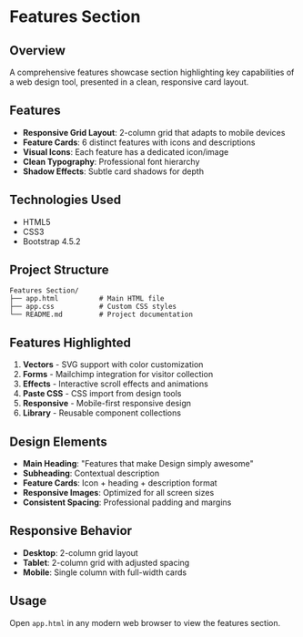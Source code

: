 # Features Section

## Overview
A comprehensive features showcase section highlighting key capabilities of a web design tool, presented in a clean, responsive card layout.

## Features
- **Responsive Grid Layout**: 2-column grid that adapts to mobile devices
- **Feature Cards**: 6 distinct features with icons and descriptions
- **Visual Icons**: Each feature has a dedicated icon/image
- **Clean Typography**: Professional font hierarchy
- **Shadow Effects**: Subtle card shadows for depth

## Technologies Used
- HTML5
- CSS3
- Bootstrap 4.5.2

## Project Structure
```
Features Section/
├── app.html          # Main HTML file
├── app.css           # Custom CSS styles
└── README.md         # Project documentation
```

## Features Highlighted
1. **Vectors** - SVG support with color customization
2. **Forms** - Mailchimp integration for visitor collection
3. **Effects** - Interactive scroll effects and animations
4. **Paste CSS** - CSS import from design tools
5. **Responsive** - Mobile-first responsive design
6. **Library** - Reusable component collections

## Design Elements
- **Main Heading**: "Features that make Design simply awesome"
- **Subheading**: Contextual description
- **Feature Cards**: Icon + heading + description format
- **Responsive Images**: Optimized for all screen sizes
- **Consistent Spacing**: Professional padding and margins

## Responsive Behavior
- **Desktop**: 2-column grid layout
- **Tablet**: 2-column grid with adjusted spacing
- **Mobile**: Single column with full-width cards

## Usage
Open `app.html` in any modern web browser to view the features section.
